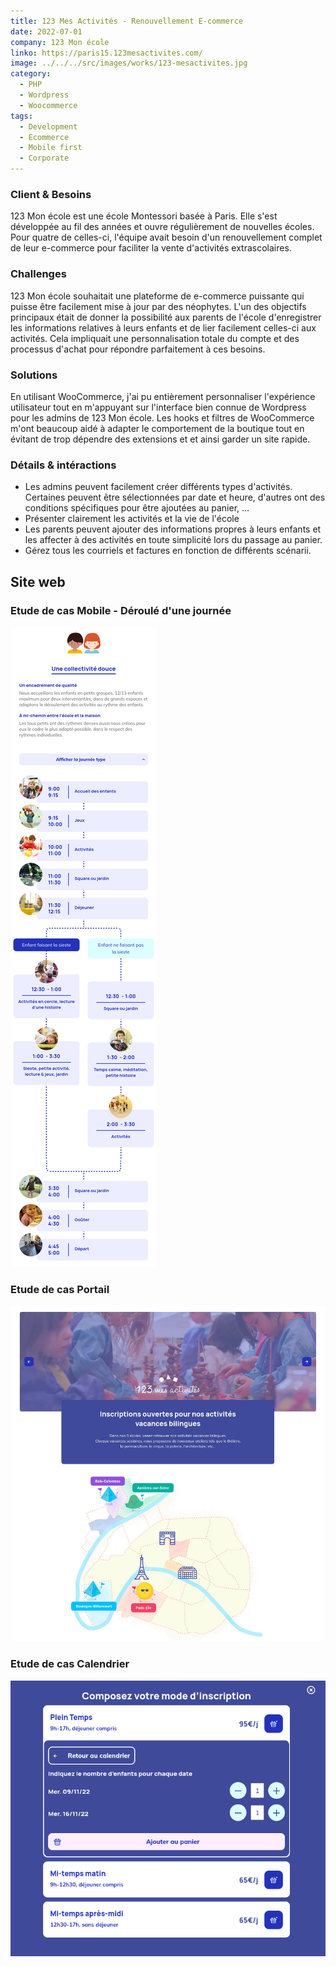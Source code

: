 ```yaml
---
title: 123 Mes Activités - Renouvellement E-commerce
date: 2022-07-01
company: 123 Mon école
linko: https://paris15.123mesactivites.com/
image: ../../../src/images/works/123-mesactivites.jpg
category:
  - PHP
  - Wordpress
  - Woocommerce
tags:
  - Development
  - Ecommerce
  - Mobile first
  - Corporate
---
```


### Client & Besoins

123 Mon école est une école Montessori basée à Paris. Elle s'est développée au fil des années et ouvre régulièrement de nouvelles écoles. Pour quatre de celles-ci, l'équipe avait besoin d'un renouvellement complet de leur e-commerce pour faciliter la vente d'activités extrascolaires.

### Challenges

123 Mon école souhaitait une plateforme de e-commerce puissante qui puisse être facilement mise à jour par des néophytes. L'un des objectifs principaux était de donner la possibilité aux parents de l'école d'enregistrer les informations relatives à leurs enfants et de lier facilement celles-ci aux activités. Cela impliquait une personnalisation totale du compte et des processus d'achat pour répondre parfaitement à ces besoins.

### Solutions

En utilisant WooCommerce, j'ai pu entièrement personnaliser l'expérience utilisateur tout en m'appuyant sur l'interface bien connue de Wordpress pour les admins de 123 Mon école. Les hooks et filtres de WooCommerce m'ont beaucoup aidé à adapter le comportement de la boutique tout en évitant de trop dépendre des extensions et et ainsi garder un site rapide.

### Détails & intéractions

- Les admins peuvent facilement créer différents types d'activités. Certaines peuvent être sélectionnées par date et heure, d'autres ont des conditions spécifiques pour être ajoutées au panier, ...
- Présenter clairement les activités et la vie de l'école
- Les parents peuvent ajouter des informations propres à leurs enfants et les affecter à des activités en toute simplicité lors du passage au panier.
- Gérez tous les courriels et factures en fonction de différents scénarii.

## Site web

### Etude de cas Mobile - Déroulé d'une journée

![Case study Day Program](./123-program.jpg)

### Etude de cas Portail

![Case study Portail](./123-portail.jpg)

### Etude de cas Calendrier

![Case study Calendar](./123-calendar.jpg)
